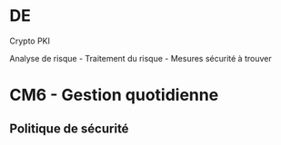 # DE

Crypto PKI 

Analyse de risque
    - Traitement du risque
    - Mesures sécurité à trouver

# CM6 - Gestion quotidienne

## Politique de sécurité
